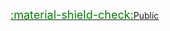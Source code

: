 <span class="tooltip hint--right" aria-label="The commands listed in this section do not have any access restriction.">
    <a href="/qutex/authorization/#none"><font color="green" size=4>:material-shield-check:</font>Public</a>
</span>